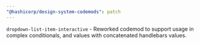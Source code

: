 ```yaml
---
"@hashicorp/design-system-codemods": patch
---
```


`dropdown-list-item-interactive` - Reworked codemod to support usage in complex conditionals, and values with concatenated handlebars values.

